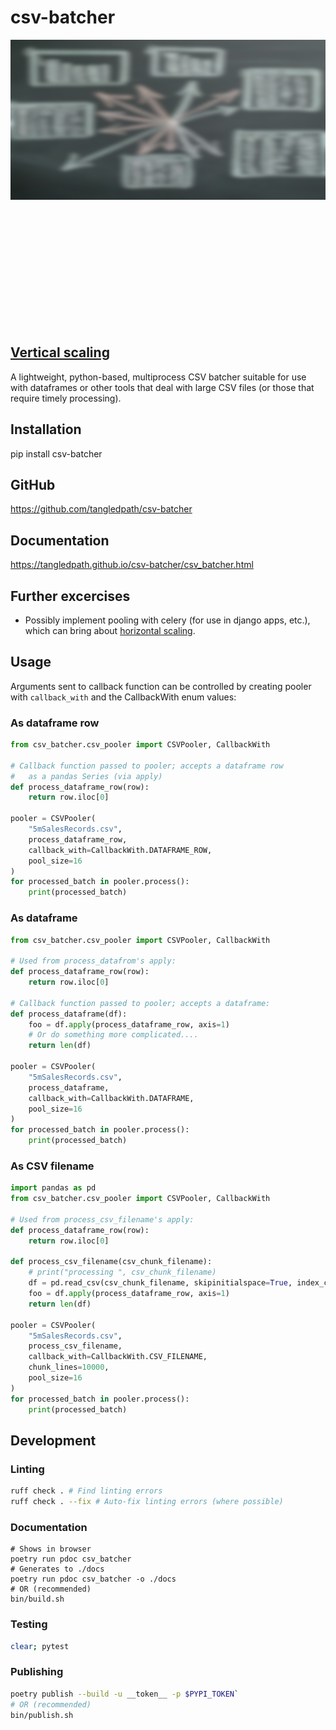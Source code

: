 # csv-batcher
<p>
  <img src="https://raw.githubusercontent.com/tangledpath/csv-batcher/master/csv_batcher.png" align="left" width="512" height="256"/>
</p>
<p>&nbsp</p>
<p>&nbsp</p>
<p>&nbsp</p>
<p>&nbsp</p>
<p>&nbsp</p>
<p>&nbsp</p>
<p>&nbsp</p>

## [Vertical scaling]([url](https://en.wikipedia.org/wiki/Scalability#Vertical_or_scale_up))
A lightweight, python-based, multiprocess CSV batcher suitable for
use with dataframes or other tools that deal with large CSV files (or those that require timely processing).

## Installation
pip install csv-batcher

## GitHub
https://github.com/tangledpath/csv-batcher

## Documentation
https://tangledpath.github.io/csv-batcher/csv_batcher.html

## Further excercises
* Possibly implement pooling with celery (for use in django apps, etc.), which can bring about [horizontal scaling]([url](https://en.wikipedia.org/wiki/Scalability#Horizontal_or_scale_out)).

## Usage
Arguments sent to callback function can be controlled by
creating pooler with `callback_with` and the CallbackWith enum
values:

### As dataframe row
```python
from csv_batcher.csv_pooler import CSVPooler, CallbackWith

# Callback function passed to pooler; accepts a dataframe row
#   as a pandas Series (via apply)
def process_dataframe_row(row):
    return row.iloc[0]

pooler = CSVPooler(
    "5mSalesRecords.csv",
    process_dataframe_row,
    callback_with=CallbackWith.DATAFRAME_ROW,
    pool_size=16
)
for processed_batch in pooler.process():
    print(processed_batch)
```

### As dataframe
```python
from csv_batcher.csv_pooler import CSVPooler, CallbackWith

# Used from process_datafrom's apply:
def process_dataframe_row(row):
    return row.iloc[0]

# Callback function passed to pooler; accepts a dataframe:
def process_dataframe(df):
    foo = df.apply(process_dataframe_row, axis=1)
    # Or do something more complicated....
    return len(df)

pooler = CSVPooler(
    "5mSalesRecords.csv",
    process_dataframe,
    callback_with=CallbackWith.DATAFRAME,
    pool_size=16
)
for processed_batch in pooler.process():
    print(processed_batch)
```

### As CSV filename
```python
import pandas as pd
from csv_batcher.csv_pooler import CSVPooler, CallbackWith

# Used from process_csv_filename's apply:
def process_dataframe_row(row):
    return row.iloc[0]

def process_csv_filename(csv_chunk_filename):
    # print("processing ", csv_chunk_filename)
    df = pd.read_csv(csv_chunk_filename, skipinitialspace=True, index_col=None)
    foo = df.apply(process_dataframe_row, axis=1)
    return len(df)

pooler = CSVPooler(
    "5mSalesRecords.csv",
    process_csv_filename,
    callback_with=CallbackWith.CSV_FILENAME,
    chunk_lines=10000,
    pool_size=16
)
for processed_batch in pooler.process():
    print(processed_batch)
```
## Development
### Linting
```bash
ruff check . # Find linting errors
ruff check . --fix # Auto-fix linting errors (where possible)
```

### Documentation
```
# Shows in browser
poetry run pdoc csv_batcher
# Generates to ./docs
poetry run pdoc csv_batcher -o ./docs
# OR (recommended)
bin/build.sh
```

### Testing
```bash
clear; pytest
```

### Publishing
```bash
poetry publish --build -u __token__ -p $PYPI_TOKEN`
# OR (recommended)
bin/publish.sh
```
